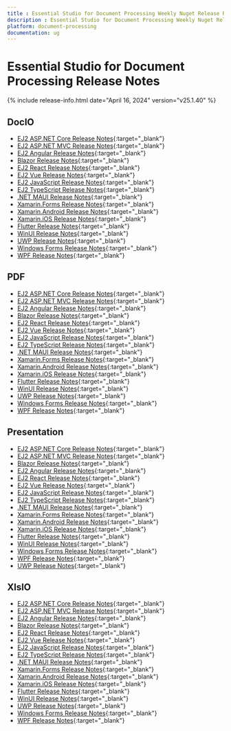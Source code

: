 ```yaml
---
title : Essential Studio for Document Processing Weekly Nuget Release Release Notes  
description : Essential Studio for Document Processing Weekly Nuget Release Release Notes  
platform: document-processing
documentation: ug
---
```


# Essential Studio for Document Processing  Release Notes  

{% include release-info.html date="April 16, 2024" version="v25.1.40" %} 


## DocIO

* [EJ2 ASP.NET Core Release Notes](https://ej2.syncfusion.com/aspnetcore/documentation/release-notes/25.1.40#docio){:target="_blank"}
* [EJ2 ASP.NET MVC Release Notes](https://ej2.syncfusion.com/aspnetmvc/documentation/release-notes/25.1.40#docio){:target="_blank"}
* [EJ2 Angular Release Notes](https://ej2.syncfusion.com/angular/documentation/release-notes/25.1.40#docio){:target="_blank"}
* [Blazor Release Notes](https://blazor.syncfusion.com/documentation/release-notes/25.1.40#docio){:target="_blank"}
* [EJ2 React Release Notes](https://ej2.syncfusion.com/react/documentation/release-notes/25.1.40#docio){:target="_blank"}
* [EJ2 Vue  Release Notes](https://ej2.syncfusion.com/vue/documentation/release-notes/25.1.40#docio){:target="_blank"}
* [EJ2 JavaScript Release Notes](https://ej2.syncfusion.com/javascript/documentation/release-notes/25.1.40#docio){:target="_blank"}
* [EJ2 TypeScript Release Notes](https://ej2.syncfusion.com/documentation/release-notes/25.1.40#docio){:target="_blank"}
* [.NET MAUI Release Notes](/maui/release-notes/v25.1.40#docio){:target="_blank"}
* [Xamarin.Forms Release Notes](/xamarin/release-notes/v25.1.40#docio){:target="_blank"}
* [Xamarin.Android Release Notes](/xamarin-android/release-notes/v25.1.40#docio){:target="_blank"}
* [Xamarin.iOS Release Notes](/xamarin-ios/release-notes/v25.1.40#docio){:target="_blank"}
* [Flutter Release Notes](/flutter/release-notes/v25.1.40#docio){:target="_blank"}
* [WinUI Release Notes](/winui/release-notes/v25.1.40#docio){:target="_blank"}
* [UWP Release Notes](/uwp/release-notes/v25.1.40#docio){:target="_blank"}
* [Windows Forms Release Notes](/windowsforms/release-notes/v25.1.40#docio){:target="_blank"}
* [WPF Release Notes](/wpf/release-notes/v25.1.40#docio){:target="_blank"}



## PDF

* [EJ2 ASP.NET Core Release Notes](https://ej2.syncfusion.com/aspnetcore/documentation/release-notes/25.1.40#pdf){:target="_blank"}
* [EJ2 ASP.NET MVC Release Notes](https://ej2.syncfusion.com/aspnetmvc/documentation/release-notes/25.1.40#pdf){:target="_blank"}
* [EJ2 Angular Release Notes](https://ej2.syncfusion.com/angular/documentation/release-notes/25.1.40#pdf){:target="_blank"}
* [Blazor Release Notes](https://blazor.syncfusion.com/documentation/release-notes/25.1.40#pdf){:target="_blank"}
* [EJ2 React Release Notes](https://ej2.syncfusion.com/react/documentation/release-notes/25.1.40#pdf){:target="_blank"}
* [EJ2 Vue  Release Notes](https://ej2.syncfusion.com/vue/documentation/release-notes/25.1.40#pdf){:target="_blank"}
* [EJ2 JavaScript Release Notes](https://ej2.syncfusion.com/javascript/documentation/release-notes/25.1.40#pdf){:target="_blank"}
* [EJ2 TypeScript Release Notes](https://ej2.syncfusion.com/documentation/release-notes/25.1.40#pdf){:target="_blank"}
* [.NET MAUI Release Notes](/maui/release-notes/v25.1.40#pdf){:target="_blank"}
* [Xamarin.Forms Release Notes](/xamarin/release-notes/v25.1.40#pdf){:target="_blank"}
* [Xamarin.Android Release Notes](/xamarin-android/release-notes/v25.1.40#pdf){:target="_blank"}
* [Xamarin.iOS Release Notes](/xamarin-ios/release-notes/v25.1.40#pdf){:target="_blank"}
* [Flutter Release Notes](/flutter/release-notes/v25.1.40#pdf){:target="_blank"}
* [WinUI Release Notes](/winui/release-notes/v25.1.40#pdf){:target="_blank"}
* [UWP Release Notes](/uwp/release-notes/v25.1.40#pdf){:target="_blank"}
* [Windows Forms Release Notes](/windowsforms/release-notes/v25.1.40#pdf){:target="_blank"}
* [WPF Release Notes](/wpf/release-notes/v25.1.40#pdf){:target="_blank"}


## Presentation

* [EJ2 ASP.NET Core Release Notes](https://ej2.syncfusion.com/aspnetcore/documentation/release-notes/25.1.40#presentation){:target="_blank"}
* [EJ2 ASP.NET MVC Release Notes](https://ej2.syncfusion.com/aspnetmvc/documentation/release-notes/25.1.40#presentation){:target="_blank"}
* [Blazor Release Notes](https://blazor.syncfusion.com/documentation/release-notes/25.1.40#presentation){:target="_blank"}
* [EJ2 Angular Release Notes](https://ej2.syncfusion.com/angular/documentation/release-notes/25.1.40#presentation){:target="_blank"}
* [EJ2 React Release Notes](https://ej2.syncfusion.com/react/documentation/release-notes/25.1.40#presentation){:target="_blank"}
* [EJ2 Vue  Release Notes](https://ej2.syncfusion.com/vue/documentation/release-notes/25.1.40#presentation){:target="_blank"}
* [EJ2 JavaScript Release Notes](https://ej2.syncfusion.com/javascript/documentation/release-notes/25.1.40#presentation){:target="_blank"}
* [EJ2 TypeScript Release Notes](https://ej2.syncfusion.com/documentation/release-notes/25.1.40#presentation){:target="_blank"}
* [.NET MAUI Release Notes](/maui/release-notes/v25.1.40#presentation){:target="_blank"}
* [Xamarin.Forms Release Notes](/xamarin/release-notes/v25.1.40#presentation){:target="_blank"}
* [Xamarin.Android Release Notes](/xamarin-android/release-notes/v25.1.40#presentation){:target="_blank"}
* [Xamarin.iOS Release Notes](/xamarin-ios/release-notes/v25.1.40#presentation){:target="_blank"}
* [Flutter Release Notes](/flutter/release-notes/v25.1.40#presentation){:target="_blank"}
* [WinUI Release Notes](/winui/release-notes/v25.1.40#presentation){:target="_blank"}
* [Windows Forms Release Notes](/windowsforms/release-notes/v25.1.40#presentation){:target="_blank"}
* [WPF Release Notes](/wpf/release-notes/v25.1.40#presentation){:target="_blank"}
* [UWP Release Notes](/uwp/release-notes/v25.1.40#presentation){:target="_blank"}



## XlsIO

* [EJ2 ASP.NET Core Release Notes](https://ej2.syncfusion.com/aspnetcore/documentation/release-notes/25.1.40#xlsio){:target="_blank"}
* [EJ2 ASP.NET MVC Release Notes](https://ej2.syncfusion.com/aspnetmvc/documentation/release-notes/25.1.40#xlsio){:target="_blank"}
* [EJ2 Angular Release Notes](https://ej2.syncfusion.com/angular/documentation/release-notes/25.1.40#xlsio){:target="_blank"}
* [Blazor Release Notes](https://blazor.syncfusion.com/documentation/release-notes/25.1.40#xlsio){:target="_blank"}
* [EJ2 React Release Notes](https://ej2.syncfusion.com/react/documentation/release-notes/25.1.40#xlsio){:target="_blank"}
* [EJ2 Vue  Release Notes](https://ej2.syncfusion.com/vue/documentation/release-notes/25.1.40#xlsio){:target="_blank"}
* [EJ2 JavaScript Release Notes](https://ej2.syncfusion.com/javascript/documentation/release-notes/25.1.40#xlsio){:target="_blank"}
* [EJ2 TypeScript Release Notes](https://ej2.syncfusion.com/documentation/release-notes/25.1.40#xlsio){:target="_blank"}
* [.NET MAUI Release Notes](/maui/release-notes/v25.1.40#xlsio){:target="_blank"}
* [Xamarin.Forms Release Notes](/xamarin/release-notes/v25.1.40#xlsio){:target="_blank"}
* [Xamarin.Android Release Notes](/xamarin-android/release-notes/v25.1.40#xlsio){:target="_blank"}
* [Xamarin.iOS Release Notes](/xamarin-ios/release-notes/v25.1.40#xlsio){:target="_blank"}
* [Flutter Release Notes](/flutter/release-notes/v25.1.40#xlsio){:target="_blank"}
* [WinUI Release Notes](/winui/release-notes/v25.1.40#xlsio){:target="_blank"}
* [UWP Release Notes](/uwp/release-notes/v25.1.40#xlsio){:target="_blank"}
* [Windows Forms Release Notes](/windowsforms/release-notes/v25.1.40#xlsio){:target="_blank"}
* [WPF Release Notes](/wpf/release-notes/v25.1.40#xlsio){:target="_blank"}


